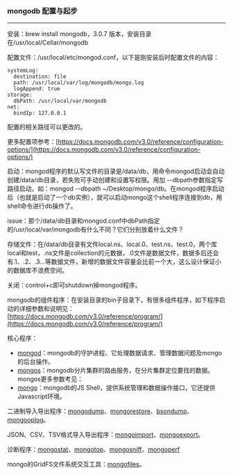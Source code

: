 ### mongodb 配置与起步

***

安装：brew install mongodb，3.0.7 版本，安装目录在/usr/local/Cellar/mongodb

配置文件：/usr/local/etc/mongod.conf，以下是刚安装后时配置文件的内容：

	systemLog:
	  destination: file
	  path: /usr/local/var/log/mongodb/mongo.log
	  logAppend: true
	storage:
	  dbPath: /usr/local/var/mongodb
	net:
	  bindIp: 127.0.0.1
	  
	 
配置的相关路径可以更改的。

更多配置项参考：[https://docs.mongodb.com/v3.0/reference/configuration-options/](https://docs.mongodb.com/v3.0/reference/configuration-options/)

启动：mongod程序的默认写文件的目录是/data/db，用命令mongod启动会自动创建/data/db目录，若失败可手动创建和设置写权限。用加 --dbpath参数指定写路径启动，如：mongod --dbpath ~/Desktop/mongo/db。在mongod程序启动后（也就是启动了一个db实例），就可以启动mongo这个shell程序连接到db，用shell命令进行db操作了。

issue：那个/data/db目录和mongod.conf中dbPath指定的/usr/local/var/mongodb有什么不同？它们分别放着什么文件？

存储文件：在/data/db目录有文件local.ns、local.0、test.ns、test.0，两个库local和test，.ns文件是collection的元数据，.0文件是数据文件，数据多后还会有.1、.2、.3...等数据文件，新增的数据文件容量会比前一个大，这么设计保证小的数据库不浪费空间。

关闭：control+c即可shutdown掉mongod程序。

mongodb的组件程序：在安装目录的bin子目录下，有很多组件程序，如下程序启动的详细参数和说明见：[https://docs.mongodb.com/v3.0/reference/program/](https://docs.mongodb.com/v3.0/reference/program/)

核心程序：

* [mongod](https://docs.mongodb.com/v3.0/reference/program/mongod/)：mongodb的守护进程、它处理数据请求、管理数据问题及mongo的后台操作。
* [mongos](https://docs.mongodb.com/v3.0/reference/program/mongos/)：mongodb分片集群的路由服务，在分片集群定位要找的数据。mongos更多参数考见：
* [mongo](https://docs.mongodb.com/v3.0/reference/program/mongo/)：mongodb的JS Shell，提供系统管理和数据操作接口，它还提供Javascript环境。

二进制导入导出程序：[mongodump](https://docs.mongodb.com/v3.0/reference/program/mongodump/)、[mongorestore](https://docs.mongodb.com/v3.0/reference/program/mongorestore/)、[bsondump](https://docs.mongodb.com/v3.0/reference/program/bsondump/)、[mongooplog](https://docs.mongodb.com/v3.0/reference/program/mongooplog/)。

JSON、CSV、TSV格式导入导出程序：[mongoimport](https://docs.mongodb.com/v3.0/reference/program/mongoimport/)、[mongoexport](https://docs.mongodb.com/v3.0/reference/program/mongoexport/)。

诊断程序：[mongostat](https://docs.mongodb.com/v3.0/reference/program/mongostat/)、[mongotop](https://docs.mongodb.com/v3.0/reference/program/mongotop/)、[mongosniff](https://docs.mongodb.com/v3.0/reference/program/mongosniff/)、[mongoperf](https://docs.mongodb.com/v3.0/reference/program/mongoperf/)

mongo的GridFS文件系统交互工具：[mongofiles](https://docs.mongodb.com/v3.0/reference/program/mongofiles/)。


  